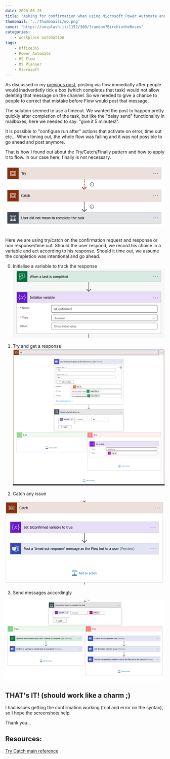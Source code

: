 ```yaml
---
date: 2020-08-25
title: 'Asking for confirmation when using Microsoft Power Automate and Planner'
thumbnail: '../thumbnails/wp.png'
cover: "https://unsplash.it/1152/300/?random?BirchintheRoses"
categories: 
    - workplace automation
tags: 
    - Office365
    - Power Automate
    - MS Flow
    - MS Planner
    - Microsoft
---
```


As discussed in my [previous post](./2020-08-04-using-flow-with-planner-for-praise.md), posting via flow immediatly after people would inadverdetly tick a box (which completes that task) would not allow deleting that message on the channel. So we needed to give a chance to people to correct that mistake before Flow would post that message.

The solution seemed to use a timeout. We wanted the post to happen pretty quickly after completion of the task, but like the "delay send" functionality in mailboxes, here we needed to say: "give it 5 minutes!".

It is possible to "configure run after" actions that activate on error, time out etc... When timing out, the whole flow was failing and it was not possible to go ahead and post anymore.

That is how I found out about the Try/Catch/Finally pattern and how to apply it to flow. In our case here, finally is not necessary.


![](./images/2020-08-25-flow-confirmation/try-catch.png)

##

Here we are using try/catch on the confirmation request and response or non response/time out. Should the user respond, we record his choice in a variable and act according to his response. Should it time out, we assume the completion was intentional and go ahead.

0. Initialise a variable to track the response
![0- Initialise a variable to track the response](./images/2020-08-25-flow-confirmation/add-variable.png)

1. Try and get a response
![1- Try and get a response](./images/2020-08-25-flow-confirmation/try.png)

2. Catch any issue

![2- Catch any issue](./images/2020-08-25-flow-confirmation/catch.png)

3. Send messages accordingly

![3- Send messages accordingly](./images/2020-08-25-flow-confirmation/act.png)

## THAT's IT! (should work like a charm ;) 

I had issues getting the confirmation working (trial and error on the syntax), so I hope the screenshots help.

Thank you...

## Resources:
[Try Catch main reference](https://poszytek.eu/en/microsoft-en/office-365-en/powerautomate-en/try-catch-pattern-in-microsoft-flow/) 